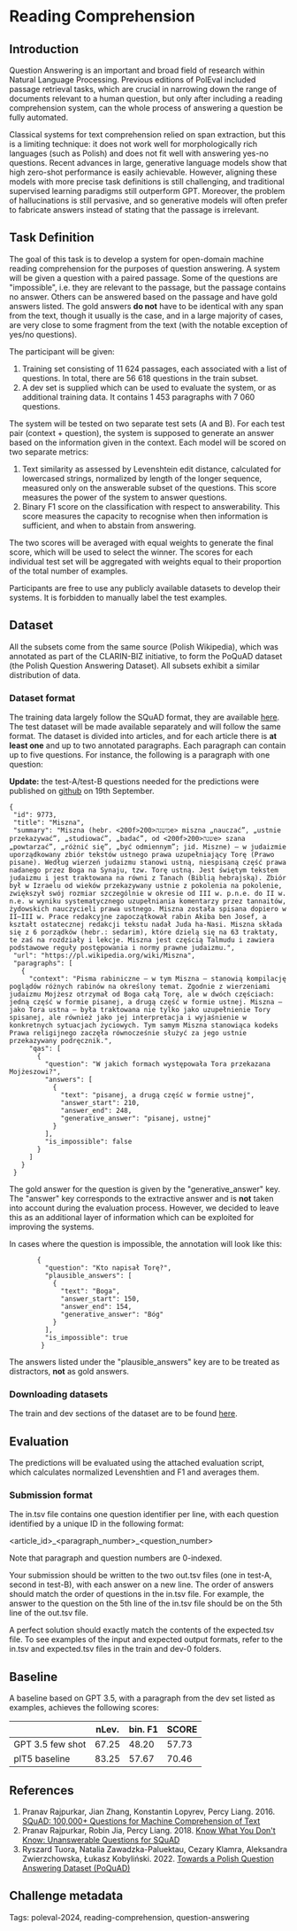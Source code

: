 # Reading Comprehension

## Introduction
Question Answering is an important and broad field of research within Natural Language Processing. Previous editions of PolEval included passage retrieval tasks, which are crucial in narrowing down the range of documents relevant to a human question, but only after including a reading comprehension system, can the whole process of answering a question be fully automated.

Classical systems for text comprehension relied on span extraction, but this is a limiting technique: it does not work well for morphologically rich languages (such as Polish) and does not fit well with answering yes-no questions. Recent advances in large, generative language models show that high zero-shot performance is easily achievable. However, aligning these models with more precise task definitions is still challenging, and traditional supervised learning paradigms still outperform GPT. Moreover, the problem of hallucinations is still pervasive, and so generative models will often prefer to fabricate answers instead of stating that the passage is irrelevant.


## Task Definition
The goal of this task is to develop a system for open-domain machine reading comprehension for the purposes of question answering. A system will be given a question with a paired passage. Some of the questions are "impossible", i.e. they are relevant to the passage, but the passage contains no answer. Others can be answered based on the passage and have gold answers listed. The gold answers **do not** have to be identical with any span from the text, though it usually is the case, and in a large majority of cases, are very close to some fragment from the text (with the notable exception of yes/no questions).

The participant will be given:

1. Training set consisting of 11 624 passages, each associated with a list of questions. In total, there are 56 618 questions in the train subset.
2. A dev set is supplied which can be used to evaluate the system, or as additional training data. It contains 1 453 paragraphs with 7 060 questions.

The system will be tested on two separate test sets (A and B). For each test pair (context + question), the system is supposed to generate an answer based on the information given in the context. Each model will be scored on two separate metrics:

1. Text similarity as assessed by Levenshtein edit distance, calculated for lowercased strings, normalized by length of the longer sequence, measured only on the answerable subset of the questions. This score measures the power of the system to answer questions.
2. Binary F1 score on the classification with respect to answerability. This score measures the capacity to recognise when then information is sufficient, and when to abstain from answering.


The two scores will be averaged with equal weights to generate the final score, which will be used to select the winner. The scores for each individual test set will be aggregated with weights equal to their proportion of the total number of examples.

Participants are free to use any publicly available datasets to develop their systems. It is forbidden to manually label the test examples.

## Dataset

All the subsets come from the same source (Polish Wikipedia), which was annotated as part of the CLARIN-BIZ initiative, to form the PoQuAD dataset (the Polish Question Answering Dataset). All subsets exhibit a similar distribution of data.

### Dataset format
The training data largely follow the SQuAD format, they are available [here](https://huggingface.co/datasets/clarin-pl/poquad/tree/main). The test dataset will be made available separately and will follow the same format. The dataset is divided into articles, and for each article there is **at least one** and up to two annotated paragraphs. Each paragraph can contain up to five questions. For instance, the following is a paragraph with one question:

**Update:** the test-A/test-B questions needed for the predictions were published on [github](https://github.com/poleval/2024-qa-task/tree/main) on 19th September.

```
{
 "id": 9773,
 "title": "Miszna",
 "summary": "Miszna (hebr. <200f>משנה<200e> miszna „nauczać”, „ustnie przekazywać”, „studiować”, „badać”, od <200f>שנה<200e> szana „powtarzać”, „różnić się”, „być odmiennym”; jid. Miszne) – w judaizmie uporządkowany zbiór tekstów ustnego prawa uzupełniający Torę (Prawo pisane). Według wierzeń judaizmu stanowi ustną, niespisaną część prawa nadanego przez Boga na Synaju, tzw. Torę ustną. Jest świętym tekstem judaizmu i jest traktowana na równi z Tanach (Biblią hebrajską). Zbiór był w Izraelu od wieków przekazywany ustnie z pokolenia na pokolenie, zwiększył swój rozmiar szczególnie w okresie od III w. p.n.e. do II w. n.e. w wyniku systematycznego uzupełniania komentarzy przez tannaitów, żydowskich nauczycieli prawa ustnego. Miszna została spisana dopiero w II–III w. Prace redakcyjne zapoczątkował rabin Akiba ben Josef, a kształt ostatecznej redakcji tekstu nadał Juda ha-Nasi. Miszna składa się z 6 porządków (hebr.: sedarim), które dzielą się na 63 traktaty, te zaś na rozdziały i lekcje. Miszna jest częścią Talmudu i zawiera podstawowe reguły postępowania i normy prawne judaizmu.",
 "url": "https://pl.wikipedia.org/wiki/Miszna",
 "paragraphs": [
   {
     "context": "Pisma rabiniczne – w tym Miszna – stanowią kompilację poglądów różnych rabinów na określony temat. Zgodnie z wierzeniami judaizmu Mojżesz otrzymał od Boga całą Torę, ale w dwóch częściach: jedną część w formie pisanej, a drugą część w formie ustnej. Miszna – jako Tora ustna – była traktowana nie tylko jako uzupełnienie Tory spisanej, ale również jako jej interpretacja i wyjaśnienie w konkretnych sytuacjach życiowych. Tym samym Miszna stanowiąca kodeks Prawa religijnego zaczęła równocześnie służyć za jego ustnie przekazywany podręcznik.",
     "qas": [
       {
         "question": "W jakich formach występowała Tora przekazana Mojżeszowi?",
         "answers": [
           {
             "text": "pisanej, a drugą część w formie ustnej",
             "answer_start": 210,
             "answer_end": 248,
             "generative_answer": "pisanej, ustnej"
           }
         ],
         "is_impossible": false
       }
     ]
   }
 }
```

The gold answer for the question is given by the "generative_answer" key. The "answer" key corresponds to the extractive answer and is **not** taken into account during the evaluation process. However, we decided to leave this as an additional layer of information which can be exploited for improving the systems.

In cases where the question is impossible, the annotation will look like this:

```
       {
         "question": "Kto napisał Torę?",
         "plausible_answers": [
           {
             "text": "Boga",
             "answer_start": 150,
             "answer_end": 154,
             "generative_answer": "Bóg"
           }
         ],
         "is_impossible": true
        }
```

The answers listed under the "plausible_answers" key are to be treated as distractors, **not** as gold answers.


### Downloading datasets
The train and dev sections of the dataset are to be found [here](https://huggingface.co/datasets/clarin-pl/poquad/tree/main).


## Evaluation
The predictions will be evaluated using the attached evaluation script, which calculates normalized Levenshtien and F1 and averages them.


### Submission format
The in.tsv file contains one question identifier per line, with each question identified by a unique ID in the following format:

<article_id>\_<paragraph_number>\_<question_number>

Note that paragraph and question numbers are 0-indexed.

Your submission should be written to the two out.tsv files (one in test-A, second in test-B), with each answer on a new line. The order of answers should match the order of questions in the in.tsv file. For example, the answer to the question on the 5th line of the in.tsv file should be on the 5th line of the out.tsv file.

A perfect solution should exactly match the contents of the expected.tsv file. To see examples of the input and expected output formats, refer to the in.tsv and expected.tsv files in the train and dev-0 folders.


## Baseline
A baseline based on GPT 3.5, with a paragraph from the dev set listed as examples, achieves the following scores:

|                  | nLev. | bin. F1 | SCORE |
|------------------|-------|---------|-------|
| GPT 3.5 few shot | 67.25 |  48.20  | 57.73 |
| plT5 baseline    | 83.25 |  57.67  | 70.46 |


## References
1. Pranav Rajpurkar, Jian Zhang, Konstantin Lopyrev, Percy Liang. 2016. [SQuAD: 100,000+ Questions for Machine Comprehension of Text](https://arxiv.org/abs/1606.05250)
2. Pranav Rajpurkar, Robin Jia, Percy Liang. 2018. [Know What You Don't Know: Unanswerable Questions for SQuAD](https://arxiv.org/abs/1806.03822)
3. Ryszard Tuora, Natalia Zawadzka-Paluektau, Cezary Klamra, Aleksandra Zwierzchowska, Łukasz Kobyliński. 2022. [Towards a Polish Question Answering Dataset (PoQuAD)](https://link.springer.com/chapter/10.1007/978-3-031-21756-2_16)

## Challenge metadata

Tags: poleval-2024, reading-comprehension, question-answering
